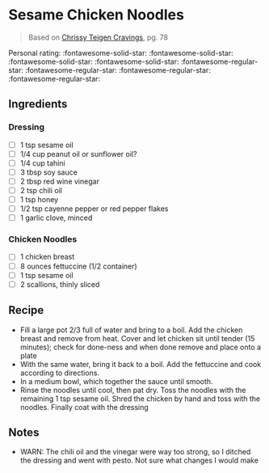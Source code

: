 # Sesame Chicken Noodles

> Based on [Chrissy Teigen Cravings], pg. 78

  [Chrissy Teigen Cravings]: https://www.penguinrandomhouse.com/books/252973/cravings-by-chrissy-teigen-with-adeena-sussman/

<!-- {cts} rating=1; (User can specify rating on scale of 1-5) -->

Personal rating: :fontawesome-solid-star: :fontawesome-solid-star: :fontawesome-solid-star: :fontawesome-solid-star: :fontawesome-regular-star: :fontawesome-regular-star: :fontawesome-regular-star: :fontawesome-regular-star:

<!-- {cte} -->

<!-- {cts} name_image=None; (User can specify image name) -->

<!-- TODO: Capture image -->

<!-- {cte} -->

## Ingredients

### Dressing

* [ ] 1 tsp sesame oil
* [ ] 1/4 cup peanut oil or sunflower oil?
* [ ] 1/4 cup tahini
* [ ] 3 tbsp soy sauce
* [ ] 2 tbsp red wine vinegar
* [ ] 2 tsp chili oil
* [ ] 1 tsp honey
* [ ] 1/2 tsp cayenne pepper or red pepper flakes
* [ ] 1 garlic clove, minced

### Chicken Noodles

* [ ] 1 chicken breast
* [ ] 8 ounces fettuccine (1/2 container)
* [ ] 1 tsp sesame oil
* [ ] 2 scallions, thinly sliced

## Recipe

* Fill a large pot 2/3 full of water and bring to a boil. Add the chicken breast and remove from heat. Cover and let chicken sit until tender (15 minutes); check for done-ness and when done remove and place onto a plate
* With the same water, bring it back to a boil. Add the fettuccine and cook according to directions.
* In a medium bowl, which together the sauce until smooth.
* Rinse the noodles until cool, then pat dry. Toss the noodles with the remaining 1 tsp sesame oil. Shred the chicken by hand and toss with the noodles. Finally coat with the dressing

## Notes

* WARN: The chili oil and the vinegar were way too strong, so I ditched the dressing and went with pesto. Not sure what changes I would make
